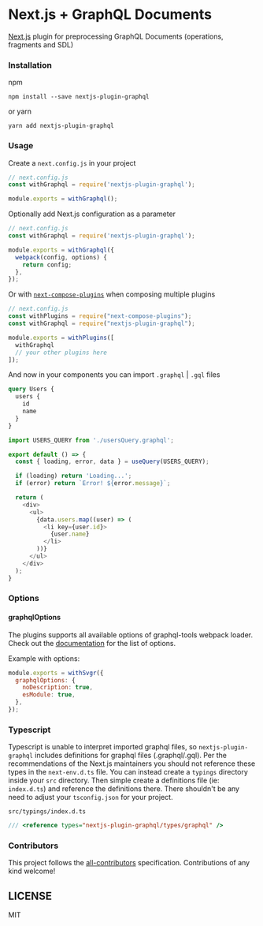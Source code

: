 # Next.js + GraphQL Documents

[Next.js](https://github.com/zeit/next.js) plugin for preprocessing GraphQL Documents (operations, fragments and SDL)

### Installation

npm

```
npm install --save nextjs-plugin-graphql
```

or yarn

```
yarn add nextjs-plugin-graphql
```
### Usage

Create a `next.config.js` in your project

```js
// next.config.js
const withGraphql = require('nextjs-plugin-graphql');

module.exports = withGraphql();
```

Optionally add Next.js configuration as a parameter

```js
// next.config.js
const withGraphql = require('nextjs-plugin-graphql');

module.exports = withGraphql({
  webpack(config, options) {
    return config;
  },
});
```

Or with [`next-compose-plugins`](https://github.com/cyrilwanner/next-compose-plugins) when composing multiple plugins

```js
// next.config.js
const withPlugins = require("next-compose-plugins");
const withGraphql = require("nextjs-plugin-graphql");

module.exports = withPlugins([
  withGraphql
  // your other plugins here
]);
```

And now in your components you can import `.graphql` | `.gql` files

```graphql
query Users {
  users {
    id
    name
  }
}
```

```js
import USERS_QUERY from './usersQuery.graphql';

export default () => {
  const { loading, error, data } = useQuery(USERS_QUERY);

  if (loading) return 'Loading...';
  if (error) return `Error! ${error.message}`;

  return (
    <div>
      <ul>
        {data.users.map((user) => (
          <li key={user.id}>
            {user.name}
          </li>
        ))}
      </ul>
    </div>
  );
}
```

### Options

#### graphqlOptions

The plugins supports all available options of graphql-tools webpack loader.
Check out the [documentation](https://github.com/ardatan/graphql-tools/blob/3846041c14d0fe37d43b77156e2a0b85da8651ba/packages/webpack-loader/README.md) for the list of options.

Example with options:

```js
module.exports = withSvgr({
  graphqlOptions: {
    noDescription: true,
    esModule: true,
  },
});
```

### Typescript

Typescript is unable to interpret imported graphql files, so `nextjs-plugin-graphql` includes definitions
for graphql files (.graphql/.gql). Per the recommendations of the Next.js maintainers you
should not reference these types in the `next-env.d.ts` file. You can instead create a `typings`
directory inside your `src` directory. Then simple create a definitions file (ie: `index.d.ts`) and 
reference the definitions there. There shouldn't be any need to adjust your `tsconfig.json` 
for your project.

`src/typings/index.d.ts`
```js
/// <reference types="nextjs-plugin-graphql/types/graphql" />
```

### Contributors
This project follows the [all-contributors](https://github.com/all-contributors/all-contributors) specification. Contributions of any kind welcome!

## LICENSE
MIT
